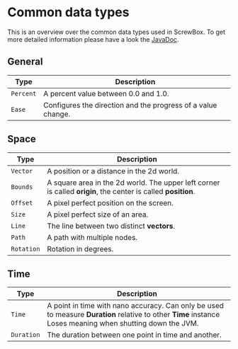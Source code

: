 # Common data types

This is an overview over the common data types used in ScrewBox.
To get more detailed information please have a look the [JavaDoc](https://javadoc.io/doc/io.github.srcimon/screwbox-core/latest/index.html).

## General

| Type      | Description                                                  |
|-----------|--------------------------------------------------------------|
| `Percent` | A percent value between 0.0 and 1.0.                         |
| `Ease`    | Configures the direction and the progress of a value change. |


## Space

| Type       | Description                                                                                                   |
|------------|---------------------------------------------------------------------------------------------------------------|
| `Vector`   | A position or a distance in the 2d world.                                                                     |
| `Bounds`   | A square area in the 2d world. The upper left corner is called **origin**, the center is called **position**. |
| `Offset`   | A pixel perfect position on the screen.                                                                       |
| `Size`     | A pixel perfect size of an area.                                                                              |
| `Line`     | The line between two distinct **vectors**.                                                                    |
| `Path`     | A path with multiple nodes.                                                                                   |
| `Rotation` | Rotation in degrees.                                                                                          |

## Time

| Type       | Description                                                                                                                                                |
|------------|------------------------------------------------------------------------------------------------------------------------------------------------------------|
| `Time`     | A point in time with nano accuracy. Can only be used to measure **Duration** relative to other **Time** instance Loses meaning when shutting down the JVM. |
| `Duration` | The duration between one point in time and another.                                                                                                        |

